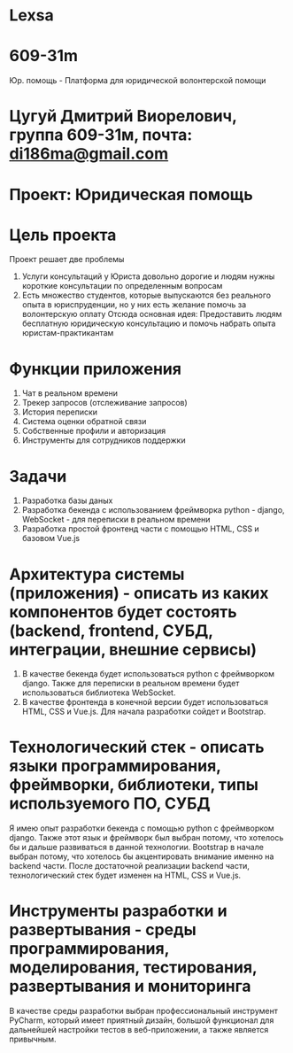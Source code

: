 # Lexsa

# 609-31m
Юр. помощь - Платформа для юридической волонтерской помощи

# Цугуй Дмитрий Виорелович, группа 609-31м, почта: di186ma@gmail.com

# Проект: Юридическая помощь

# Цель проекта
Проект решает две проблемы
1. Услуги консультаций у Юриста довольно дорогие и людям нужны короткие консультации по определенным вопросам
2. Есть множество студентов, которые выпускаются без реального опыта в юриспруденции, но у них есть желание помочь за волонтерскую оплату
   Отсюда основная идея: Предоставить людям бесплатную юридическую консультацию и помочь набрать опыта юристам-практикантам

# Функции приложения
1. Чат в реальном времени
2. Трекер запросов (отслеживание запросов)
3. История переписки
4. Система оценки обратной связи
5. Собственные профили и авторизация
6. Инструменты для сотрудников поддержки

# Задачи
1. Разработка базы даных
2. Разработка бекенда с использованием фреймворка python - django, WebSocket - для переписки в реальном времени
3. Разработка простой фронтенд части с помощью HTML, CSS и базовом Vue.js

# Архитектура системы (приложения) - описать из каких компонентов будет состоять (backend, frontend, СУБД, интеграции, внешние сервисы)
1. В качестве бекенда будет использоваться python с фреймворком django. Также для переписки в реальном времени будет использоваться библиотека WebSocket.
2. В качестве фронтенда в конечной версии будет использоваться HTML, CSS и Vue.js. Для начала разработки сойдет и Bootstrap. 

# Технологический стек - описать языки программирования, фреймворки, библиотеки, типы используемого ПО, СУБД
Я имею опыт разработки бекенда с помощью python с фреймворком django. Также этот язык и фреймворк был выбран потому, что хотелось бы и дальше развиваться в данной технологии.
Bootstrap в начале выбран потому, что хотелось бы акцентировать внимание именно на backend части. После достаточной реализации backend части, технологический стек будет изменен на HTML, CSS и Vue.js.

# Инструменты разработки и развертывания - среды программирования, моделирования, тестирования, развертывания и мониторинга
В качестве среды разработки выбран профессиональный инструмент PyCharm, который имеет приятный дизайн, большой функционал для дальнейшей настройки тестов в веб-приложении, а также является привычным.
